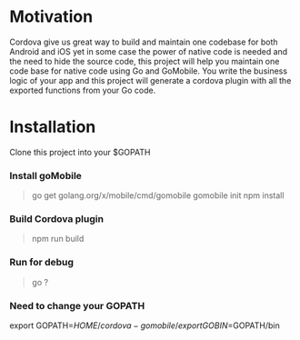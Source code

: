 # Motivation

Cordova give us great way to build and maintain one codebase for both Android and iOS yet in some case the power of native code is needed and the need to hide the source code, this project will help you maintain one code base for native code using Go and GoMobile.
You write the business logic of your app and this project will generate a cordova plugin with all the exported functions from your Go code.

# Installation

Clone this project into your \$GOPATH

### Install goMobile

> go get golang.org/x/mobile/cmd/gomobile
> gomobile init
> npm install

### Build Cordova plugin

> npm run build

### Run for debug

> go ?

### Need to change your GOPATH

export GOPATH=$HOME/cordova-gomobile/
export GOBIN=$GOPATH/bin
